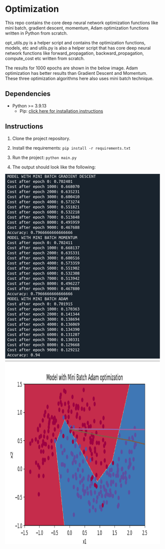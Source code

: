# Optimization

This repo contains the core deep neural network optimization functions like mini batch, gradient descent, momentum, Adam optimization functions written in Python from scratch. 

opt_utils.py is a helper script and contains the optimization functions, models, etc and utils.py is also a helper script that has core deep neural network functions like forward_propagation, backward_propagation, compute_cost etc written from scratch.

The results for 1000 epochs are shown in the below image. Adam optimization has better results than Gradient Descent and Momentum. These three optimization algorithms here also uses mini batch technique.

## Dependencies
* Python >= 3.9.13
    * Pip: [click here for installation instructions](https://pip.pypa.io/en/stable/installation/)

## Instructions

1. Clone the project repository.

2. Install the requirements: `pip install -r requirements.txt` 

3. Run the project: `python main.py`

4. The output should look like the following:

<img src="output1.png" width="600" height="600" />

<img src="output2.png" width="600" height="600" />
